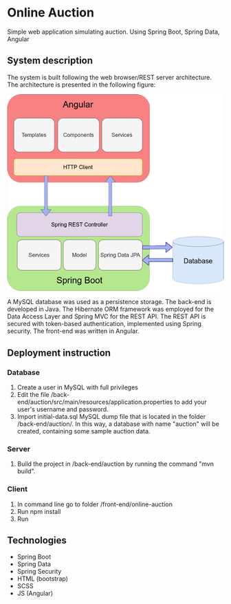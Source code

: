 # Online Auction
Simple web application simulating auction. Using Spring Boot, Spring Data, Angular

## System description
The system is built following the web browser/REST server architecture. The architecture is presented in the following figure:


![architecture](https://github.com/rustamsafarovrs/online-auction/blob/master/angular-spring-boot.png?raw=true)


A MySQL database was used as a persistence storage. The back-end is developed in Java.
The Hibernate ORM framework was employed for the Data Access Layer and Spring MVC for the REST API.
The REST API is secured with token-based authentication, implemented using Spring security.
The front-end was written in Angular.


## Deployment instruction

### Database

1. Create a user in MySQL with full privileges
2. Edit the file /back-end/auction/src/main/resources/application.properties to add your user's username and password.
3. Import initial-data.sql MySQL dump file that is located in the folder /back-end/auction/. In this way, a database with name "auction" will be created, containing some sample auction data.

### Server

1. Build the project in /back-end/auction by running the command "mvn build".

### Client

1. In command line go to folder /front-end/online-auction
2. Run npm install
3. Run 

## Technologies
- Spring Boot
- Spring Data
- Spring Security
- HTML (bootstrap)
- SCSS
- JS (Angular)
